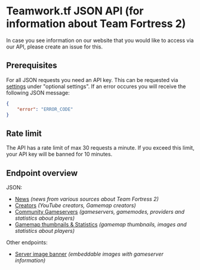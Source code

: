 # Teamwork.tf JSON API (for information about Team Fortress 2)

In case you see information on our website that you would like to access via our API, please create an issue for this.

## Prerequisites

For all JSON requests you need an API key. This can be requested via [settings](https://teamwork.tf/settings) under "optional settings". If an error occures you will receive the following JSON message:

```json
{
    "error": "ERROR_CODE"
}
```

## Rate limit

The API has a rate limit of max 30 requests a minute. If you exceed this limit, your API key will be banned for 10 minutes.

## Endpoint overview

JSON:

* [News](/NEWS.md)  *(news from various sources about Team Fortress 2)*
* [Creators](/CREATORS.md)  *(YouTube creators, Gamemap creators)*
* [Community Gameservers](/COMMUNITY-QUICKPLAY.md) *(gameservers, gamemodes, providers and statistics about players)*
* [Gamemap thumbnails & Statistics](/GAMEMAPS.md) *(gamemap thumbnails, images and statistics about players)*

Other endpoints:

* [Server image banner](/BANNER.md) *(embeddable images with gameserver information)*
